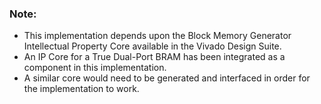 ### Note:  

* This implementation depends upon the Block Memory Generator Intellectual Property Core available in the Vivado Design Suite.  
* An IP Core for a True Dual-Port BRAM has been integrated as a component in this implementation.  
* A similar core would need to be generated and interfaced in order for the implementation to work.  
